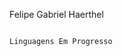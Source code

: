 Felipe Gabriel Haerthel

                                                                                        Linguagens Em Progresso
